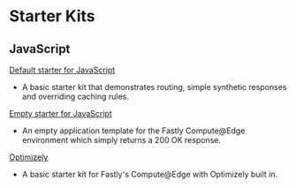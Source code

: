 # Starter Kits

## JavaScript

[Default starter for JavaScript](https://developer.fastly.com/solutions/starters/compute-starter-kit-javascript-default/)

* A basic starter kit that demonstrates routing, simple synthetic responses and overriding caching rules.

[Empty starter for JavaScript](https://developer.fastly.com/solutions/starters/compute-starter-kit-javascript-empty/)

* An empty application template for the Fastly Compute@Edge environment which simply returns a 200 OK response.

[Optimizely](https://developer.fastly.com/solutions/starters/optimizely-fastly-compute-starter-kit/)

* A basic starter kit for Fastly's Compute@Edge with Optimizely built in.